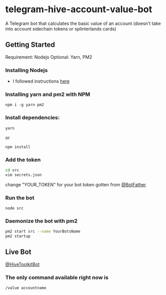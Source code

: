 # telegram-hive-account-value-bot
A Telegram bot that calculates the basic value of an account (doesn't take into account sidechain tokens or splinterlands cards)

## Getting Started

Requirement: Nodejs
Optional: Yarn, PM2

### Installing Nodejs

- I followed instructions [here](https://github.com/tj/n)

### Installing yarn and pm2 with NPM

`npm i -g yarn pm2`

### Install dependencies:

`yarn`

or

`npm install`

### Add the token

```bash
cd src
vim secrets.json
```

change "YOUR_TOKEN" for your bot token gotten from [@BotFather](https://t.me/Botfather)

### Run the bot

`node src`

### Daemonize the bot with pm2

```bash
pm2 start src --name YourBotsName
pm2 startup
```

## Live Bot

[@HiveToolkitBot](https://t.me/HiveToolkitBot)

### The only command available right now is

`/value accountname`
